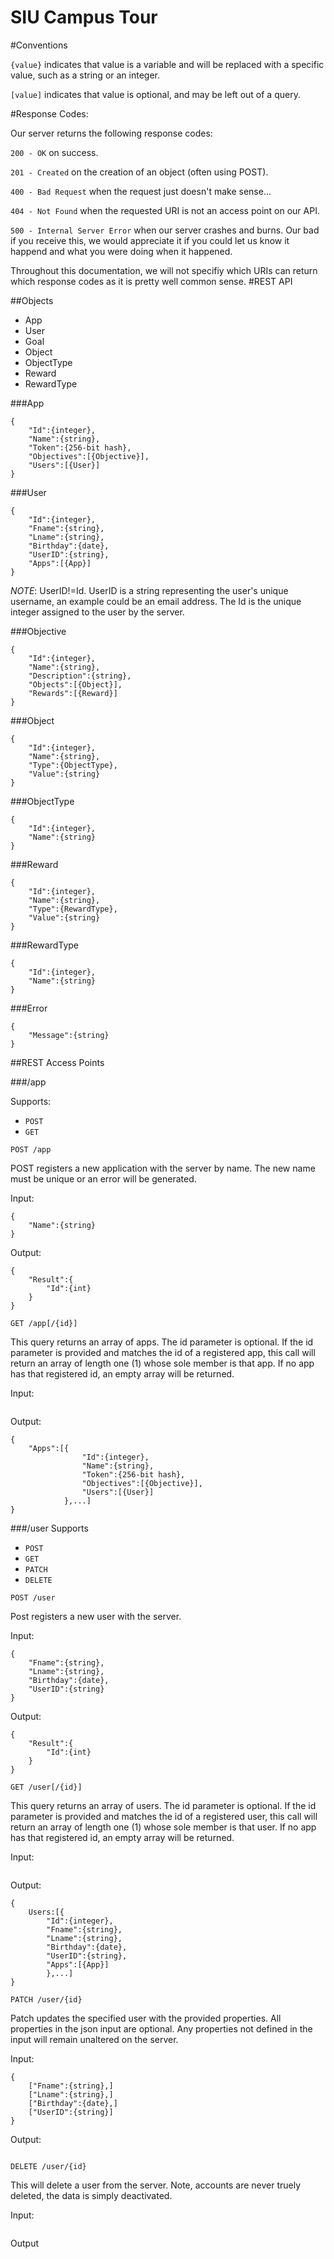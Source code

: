 SIU Campus Tour
===============

#Conventions

`{value}` indicates that value is a variable and will be replaced with a specific value, such as a string or an integer.

`[value]` indicates that value is optional, and may be left out of a query.

#Response Codes:

Our server returns the following response codes:

`200 - OK` on success.

`201 - Created` on the creation of an object (often using POST).

`400 - Bad Request` when the request just doesn't make sense...

`404 - Not Found` when the requested URI is not an access  point on our API.

`500 - Internal Server Error` when our server crashes and burns. Our bad if you receive this, we would appreciate it if you could let us know it happend and what you were doing when it happened.

Throughout this documentation, we will not specifiy which URIs can return which response codes as it is pretty well common sense.
#REST API

##Objects
* App
* User
* Goal
* Object
* ObjectType
* Reward
* RewardType

###App
```
{
    "Id":{integer},
	"Name":{string},
	"Token":{256-bit hash},
	"Objectives":[{Objective}],
	"Users":[{User}]
}
```

###User
```
{
	"Id":{integer},
	"Fname":{string},
	"Lname":{string},
	"Birthday":{date},
	"UserID":{string},
	"Apps":[{App}]
}
```

*NOTE*: UserID!=Id. UserID is a string representing the user's unique username, an example could be an email address. The Id is the unique integer assigned to the user by the server.

###Objective
```
{
	"Id":{integer},
	"Name":{string},
	"Description":{string},
	"Objects":[{Object}],
	"Rewards":[{Reward}]
}
```

###Object
```
{
	"Id":{integer},
	"Name":{string},
	"Type":{ObjectType},
	"Value":{string}
}
```

###ObjectType
```
{
	"Id":{integer},
	"Name":{string}
}
```

###Reward
```
{
	"Id":{integer},
	"Name":{string},
	"Type":{RewardType},
	"Value":{string}
}
```

###RewardType
```
{
	"Id":{integer},
	"Name":{string}
}
```

###Error
```
{
	"Message":{string}
}
```

##REST Access Points

###/app

Supports:
* `POST`
* `GET`

`POST /app`

POST registers a new application with the server by name. The new name must be unique or an error will be generated.

Input:
```
{
	"Name":{string}
}
```
Output:
```
{
    "Result":{
        "Id":{int}
    }
}
```

`GET /app[/{id}]`

This query returns an array of apps. The id parameter is optional. If the id parameter is provided and matches the id of a registered app, this call will return an array of length one (1) whose sole member is that app. If no app has that registered id, an empty array will be returned.

Input:
```

```

Output:
```
{
	"Apps":[{
				"Id":{integer},
				"Name":{string},
				"Token":{256-bit hash},
				"Objectives":[{Objective}],
				"Users":[{User}]
			},...]
}
```

###/user
Supports
* `POST`
* `GET`
* `PATCH`
* `DELETE`


`POST /user`

Post registers a new user with the server.

Input:
```
{
	"Fname":{string},
	"Lname":{string},
	"Birthday":{date},
	"UserID":{string}
}
```

Output:
```
{
    "Result":{
        "Id":{int}
    }
}
```

`GET /user[/{id}]`

This query returns an array of users. The id parameter is optional. If the id parameter is provided and matches the id of a registered user, this call will return an array of length one (1) whose sole member is that user. If no app has that registered id, an empty array will be returned.

Input:
```

```

Output:
```
{
    Users:[{
        "Id":{integer},
    	"Fname":{string},
    	"Lname":{string},
    	"Birthday":{date},
    	"UserID":{string},
    	"Apps":[{App}]
        },...]
}
```

`PATCH /user/{id}`

Patch updates the specified user with the provided properties. All properties in the json input are optional. Any properties not defined in the input will remain unaltered on the server.

Input:
```
{
    ["Fname":{string},]
    ["Lname":{string},]
	["Birthday":{date},]
	["UserID":{string}]
}
```

Output:
```

```

`DELETE /user/{id}`

This will delete a user from the server. Note, accounts are never truely deleted, the data is simply deactivated.

Input:
```

```

Output
```

```